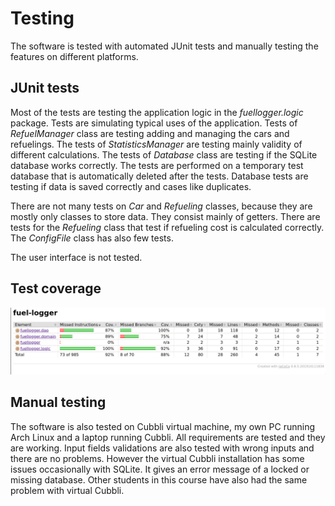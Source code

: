 # Testing

The software is tested with automated JUnit tests and manually testing
the features on different platforms. 

## JUnit tests
Most of the tests are testing the application logic in the
_fuellogger.logic_ package. Tests are simulating typical uses of the
application. Tests of _RefuelManager_ class are testing adding and
managing the cars and refuelings. The tests of _StatisticsManager_ are
testing mainly validity of different calculations. The tests of
_Database_ class are testing if the SQLite database works correctly.
The tests are performed on a temporary test database that is
automatically deleted after the tests. Database tests are testing
if data is saved correctly and cases like duplicates. 

There are not many tests on _Car_ and _Refueling_ classes, because
they are mostly only classes to store data. They consist mainly of
getters. There are tests for the _Refueling_ class that test if
refueling cost is calculated correctly. The _ConfigFile_ class has also
few tests. 

The user interface is not tested. 

## Test coverage
![test coverage](testcoverage.png)

## Manual testing
The software is also tested on Cubbli virtual machine, my own PC running
Arch Linux and a laptop running Cubbli. All requirements are tested and
they are working. Input fields validations are also tested with wrong
inputs and there are no problems. However the virtual Cubbli
installation has some issues occasionally with SQLite. It gives an error
message of a locked or missing database. Other students in this course
have also had the same problem with virtual Cubbli. 

